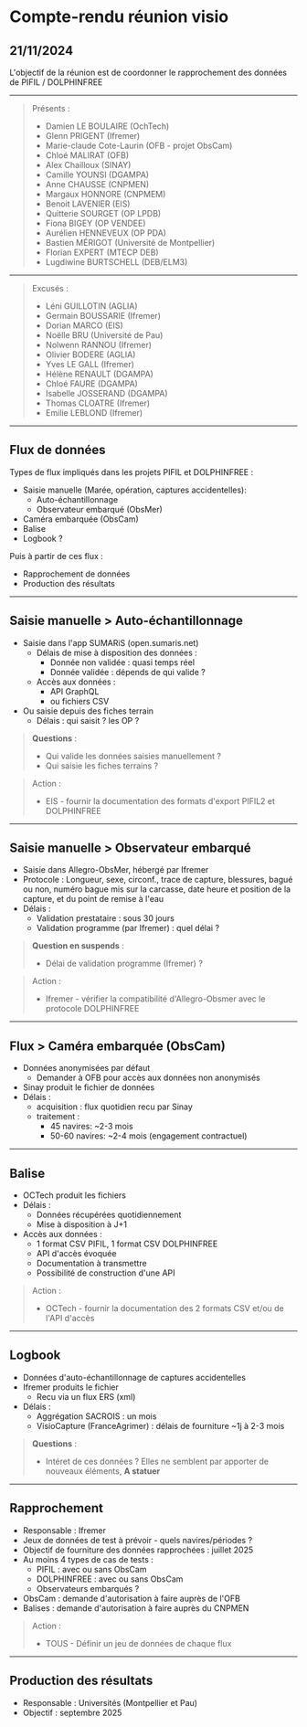 # Compte-rendu réunion visio
## 21/11/2024

L'objectif de la réunion est de coordonner le rapprochement des données de PIFIL / DOLPHINFREE

---

> Présents :
>
> - Damien LE BOULAIRE (OchTech)
> - Glenn PRIGENT (Ifremer)
> - Marie-claude Cote-Laurin (OFB - projet ObsCam)
> - Chloé MALIRAT (OFB)
> - Alex Chailloux (SINAY)
> - Camille YOUNSI (DGAMPA)
> - Anne CHAUSSE (CNPMEN)
> - Margaux HONNORE (CNPMEM)
> - Benoit LAVENIER (EIS)
> - Quitterie SOURGET (OP LPDB)
> - Fiona BIGEY (OP VENDEE)
> - Aurélien HENNEVEUX (OP PDA)
> - Bastien MÉRIGOT (Université de Montpellier)
> - Florian EXPERT (MTECP DEB)
> - Lugdiwine BURTSCHELL (DEB/ELM3)

---

> Excusés :
>
> - Léni GUILLOTIN (AGLIA)
> - Germain BOUSSARIE (Ifremer)
> - Dorian MARCO (EIS)
> - Noëlle BRU (Université de Pau)
> - Nolwenn RANNOU (Ifremer)
> - Olivier BODERE (AGLIA)
> - Yves LE GALL (Ifremer)
> - Hélène RENAULT (DGAMPA)
> - Chloé FAURE (DGAMPA)
> - Isabelle JOSSERAND (DGAMPA)
> - Thomas CLOATRE (Ifremer)
> - Emilie LEBLOND (Ifremer)

---
## Flux de données

Types de flux impliqués dans les projets PIFIL et DOLPHINFREE : 

- Saisie manuelle (Marée, opération, captures accidentelles): 
  - Auto-échantillonnage
  - Observateur embarqué (ObsMer)
- Caméra embarquée (ObsCam)
- Balise
- Logbook ?

Puis à partir de ces flux : 
- Rapprochement de données
- Production des résultats


---
## Saisie manuelle > Auto-échantillonnage

- Saisie dans l'app SUMARiS (open.sumaris.net)
  - Délais de mise à disposition des données : 
    - Donnée non validée : quasi temps réel
    - Donnée validée : dépends de qui valide ?
  - Accès aux données : 
    - API GraphQL
    - ou fichiers CSV
- Ou saisie depuis des fiches terrain
  - Délais : qui saisit ? les OP ?

> **Questions** :
> - Qui valide les données saisies manuellement ?
> - Qui saisie les fiches terrains ?

> Action :
> - EIS - fournir la documentation des formats d'export PIFIL2 et DOLPHINFREE

---
## Saisie manuelle > Observateur embarqué

- Saisie dans Allegro-ObsMer, hébergé par Ifremer
- Protocole : Longueur, sexe, circonf., trace de capture, blessures,  bagué ou non, numéro bague mis sur la carcasse, date heure et position de la capture, et du point de remise à l'eau
- Délais : 
  - Validation prestataire : sous 30 jours
  - Validation programme (par Ifremer) : quel délai ?

> **Question en suspends** :
> - Délai de validation programme (Ifremer) ?

> Action :
> - Ifremer - vérifier la compatibilité d'Allegro-Obsmer avec le protocole DOLPHINFREE

---
## Flux > Caméra embarquée (ObsCam)

- Données anonymisées par défaut 
  - Demander à OFB pour accès aux données non anonymisés  
- Sinay produit le fichier de données
- Délais : 
  - acquisition : flux quotidien recu par Sinay 
  - traitement : 
    - 45 navires: ~2-3 mois
    - 50-60 navires: ~2-4 mois (engagement contractuel)

---
## Balise

- OCTech produit les fichiers
- Délais :
  - Données récupérées quotidiennement
  - Mise à disposition à J+1
- Accès aux données : 
  - 1 format CSV PIFIL, 1 format CSV DOLPHINFREE 
  - API d'accès évoquée
  - Documentation à transmettre
  - Possibilité de construction d'une API

> Action :
> - OCTech - fournir la documentation des 2 formats CSV et/ou de l'API d'accès

---
## Logbook

- Données d'auto-échantillonnage de captures accidentelles
- Ifremer produits le fichier
  - Recu via un flux ERS (xml)
- Délais : 
  - Aggrégation SACROIS : un mois
  - VisioCapture (FranceAgrimer) : délais de fourniture ~1j à 2-3 mois

> **Questions** :
> - Intéret de ces données ? Elles ne semblent par apporter de nouveaux éléments,
>   **A statuer**

---
## Rapprochement

- Responsable : Ifremer
- Jeux de données de test à prévoir - quels navires/périodes ?
- Objectif de fourniture des données rapprochées : juillet 2025
- Au moins 4 types de cas de tests : 
  - PIFIL : avec ou sans ObsCam
  - DOLPHINFREE : avec ou sans ObsCam
  - Observateurs embarqués ?
- ObsCam : demande d'autorisation à faire auprès de l'OFB
- Balises : demande d'autorisation à faire auprès du CNPMEN

> Action :
> - TOUS - Définir un jeu de données de chaque flux 

---
## Production des résultats

- Responsable : Universités (Montpellier et Pau)
- Objectif : septembre 2025